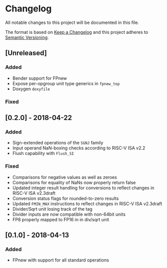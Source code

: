 # Changelog

All notable changes to this project will be documented in this file.

The format is based on [Keep a Changelog](http://keepachangelog.com/en/1.0.0/) and this project adheres to [Semantic Versioning](http://semver.org/spec/v2.0.0.html).

## [Unreleased]

### Added

- Bender support for FPnew
- Expose per-opgroup unit type generics in `fpnew_top`
- Doxygen `doxyfile`

### Fixed

## [0.2.0] - 2018-04-22

### Added

- Sign-extended operations of the `SGNJ` family
- Input operand NaN-boxing checks according to RISC-V ISA v2.2
- Flush capability with `Flush_SI`

### Fixed

- Comparisons for negative values as well as zeroes
- Comparisons for equality of NaNs now properly return false
- Updated integer result handling for conversions to reflect changes in RISC-V ISA v2.3draft
- Conversion status flags for rounded-to-zero results
- Updated `FMIN_MAX` instructions to reflect changes in RISC-V ISA v2.3draft
- Divider/Sqrt unit losing track of the tag
- Divider inputs are now compatible with non-64bit units
- FP8 properly mapped to FP16 in in div/sqrt unit

## [0.1.0] - 2018-04-13

### Added

- FPnew with support for all standard operations
